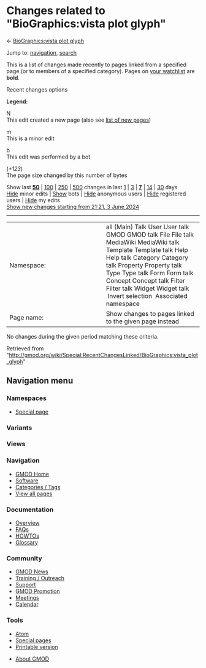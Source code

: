 <div id="mw-page-base" class="noprint">

</div>

<div id="mw-head-base" class="noprint">

</div>

<div id="content" class="mw-body" role="main">

<span id="top"></span>

<div id="mw-js-message" style="display:none;">

</div>



# <span dir="auto">Changes related to "BioGraphics:vista plot glyph"</span>

<div id="bodyContent">

<div id="contentSub">

← [BioGraphics:vista plot
glyph](/wiki/BioGraphics:vista_plot_glyph "BioGraphics:vista plot glyph")

</div>

<div id="jump-to-nav" class="mw-jump">

Jump to: [navigation](#mw-navigation), [search](#p-search)

</div>

<div id="mw-content-text">

<div class="mw-specialpage-summary">

This is a list of changes made recently to pages linked from a specified
page (or to members of a specified category). Pages on [your
watchlist](/wiki/Special:Watchlist "Special:Watchlist") are **bold**.

</div>

Recent changes options

<div class="mw-changeslist-legend">

**Legend:**

<div class="mw-collapsible-content">

N  
This edit created a new page (also see [list of new
pages](/wiki/Special:NewPages "Special:NewPages"))

m  
This is a minor edit

b  
This edit was performed by a bot

(*±123*)  
The page size changed by this number of bytes

</div>

</div>

Show last
[**50**](/mediawiki/index.php?title=Special:RecentChangesLinked&limit=50&target=BioGraphics%3Avista_plot_glyph "Special:RecentChangesLinked")
\|
[100](/mediawiki/index.php?title=Special:RecentChangesLinked&limit=100&target=BioGraphics%3Avista_plot_glyph "Special:RecentChangesLinked")
\|
[250](/mediawiki/index.php?title=Special:RecentChangesLinked&limit=250&target=BioGraphics%3Avista_plot_glyph "Special:RecentChangesLinked")
\|
[500](/mediawiki/index.php?title=Special:RecentChangesLinked&limit=500&target=BioGraphics%3Avista_plot_glyph "Special:RecentChangesLinked")
changes in last
[1](/mediawiki/index.php?title=Special:RecentChangesLinked&days=1&from=&target=BioGraphics%3Avista_plot_glyph "Special:RecentChangesLinked")
\|
[3](/mediawiki/index.php?title=Special:RecentChangesLinked&days=3&from=&target=BioGraphics%3Avista_plot_glyph "Special:RecentChangesLinked")
\|
[**7**](/mediawiki/index.php?title=Special:RecentChangesLinked&days=7&from=&target=BioGraphics%3Avista_plot_glyph "Special:RecentChangesLinked")
\|
[14](/mediawiki/index.php?title=Special:RecentChangesLinked&days=14&from=&target=BioGraphics%3Avista_plot_glyph "Special:RecentChangesLinked")
\|
[30](/mediawiki/index.php?title=Special:RecentChangesLinked&days=30&from=&target=BioGraphics%3Avista_plot_glyph "Special:RecentChangesLinked")
days  
[Hide](/mediawiki/index.php?title=Special:RecentChangesLinked&hideminor=1&target=BioGraphics%3Avista_plot_glyph "Special:RecentChangesLinked")
minor edits \|
[Show](/mediawiki/index.php?title=Special:RecentChangesLinked&hidebots=0&target=BioGraphics%3Avista_plot_glyph "Special:RecentChangesLinked")
bots \|
[Hide](/mediawiki/index.php?title=Special:RecentChangesLinked&hideanons=1&target=BioGraphics%3Avista_plot_glyph "Special:RecentChangesLinked")
anonymous users \|
[Hide](/mediawiki/index.php?title=Special:RecentChangesLinked&hideliu=1&target=BioGraphics%3Avista_plot_glyph "Special:RecentChangesLinked")
registered users \|
[Hide](/mediawiki/index.php?title=Special:RecentChangesLinked&hidemyself=1&target=BioGraphics%3Avista_plot_glyph "Special:RecentChangesLinked")
my edits  
[Show new changes starting from 21:21, 3 June
2024](/mediawiki/index.php?title=Special:RecentChangesLinked&from=20240603212115&target=BioGraphics%3Avista_plot_glyph "Special:RecentChangesLinked")

------------------------------------------------------------------------

<table class="mw-recentchanges-table">
<colgroup>
<col style="width: 50%" />
<col style="width: 50%" />
</colgroup>
<tbody>
<tr class="odd">
<td class="mw-label mw-namespace-label">Namespace:</td>
<td class="mw-input">all (Main) Talk User User talk GMOD GMOD talk File
File talk MediaWiki MediaWiki talk Template Template talk Help Help talk
Category Category talk Property Property talk Type Type talk Form Form
talk Concept Concept talk Filter Filter talk Widget Widget talk
 Invert selection
 Associated namespace</td>
</tr>
<tr class="even">
<td class="mw-label mw-target-label">Page name:</td>
<td class="mw-input">Show changes to pages linked to the given page
instead</td>
</tr>
</tbody>
</table>

<div class="mw-changeslist-empty">

No changes during the given period matching these criteria.

</div>

</div>

<div class="printfooter">

Retrieved from
"<http://gmod.org/wiki/Special:RecentChangesLinked/BioGraphics:vista_plot_glyph>"

</div>

<div id="catlinks" class="catlinks catlinks-allhidden">

</div>

<div class="visualClear">

</div>

</div>

</div>

<div id="mw-navigation">

## Navigation menu

<div id="mw-head">



<div id="left-navigation">

<div id="p-namespaces" class="vectorTabs" role="navigation"
aria-labelledby="p-namespaces-label">

### Namespaces

- <span id="ca-nstab-special">[Special
  page](/wiki/Special:RecentChangesLinked/BioGraphics:vista_plot_glyph "This is a special page, you cannot edit the page itself")</span>

</div>

<div id="p-variants" class="vectorMenu emptyPortlet" role="navigation"
aria-labelledby="p-variants-label">

### 

### Variants[](#)

<div class="menu">

</div>

</div>

</div>

<div id="right-navigation">

<div id="p-views" class="vectorTabs emptyPortlet" role="navigation"
aria-labelledby="p-views-label">

### Views

</div>



</div>



</div>

</div>

</div>

<div id="mw-panel">

<div id="p-logo" role="banner">

<a href="/wiki/Main_Page"
style="background-image: url(http://gmod.org/images/GMOD-cogs.png);"
title="Visit the main page"></a>

</div>

<div id="p-Navigation" class="portal" role="navigation"
aria-labelledby="p-Navigation-label">

### Navigation

<div class="body">

- <span id="n-GMOD-Home">[GMOD Home](/wiki/Main_Page)</span>
- <span id="n-Software">[Software](/wiki/GMOD_Components)</span>
- <span id="n-Categories-.2F-Tags">[Categories /
  Tags](/wiki/Categories)</span>
- <span id="n-View-all-pages">[View all
  pages](/wiki/Special:AllPages)</span>

</div>

</div>

<div id="p-Documentation" class="portal" role="navigation"
aria-labelledby="p-Documentation-label">

### Documentation

<div class="body">

- <span id="n-Overview">[Overview](/wiki/Overview)</span>
- <span id="n-FAQs">[FAQs](/wiki/Category:FAQ)</span>
- <span id="n-HOWTOs">[HOWTOs](/wiki/Category:HOWTO)</span>
- <span id="n-Glossary">[Glossary](/wiki/Glossary)</span>

</div>

</div>

<div id="p-Community" class="portal" role="navigation"
aria-labelledby="p-Community-label">

### Community

<div class="body">

- <span id="n-GMOD-News">[GMOD News](/wiki/GMOD_News)</span>
- <span id="n-Training-.2F-Outreach">[Training /
  Outreach](/wiki/Training_and_Outreach)</span>
- <span id="n-Support">[Support](/wiki/Support)</span>
- <span id="n-GMOD-Promotion">[GMOD
  Promotion](/wiki/GMOD_Promotion)</span>
- <span id="n-Meetings">[Meetings](/wiki/Meetings)</span>
- <span id="n-Calendar">[Calendar](/wiki/Calendar)</span>

</div>

</div>

<div id="p-tb" class="portal" role="navigation"
aria-labelledby="p-tb-label">

### Tools

<div class="body">

- <span id="feedlinks"><a
  href="http://gmod.org/mediawiki/index.php?title=Special:RecentChangesLinked/BioGraphics:vista_plot_glyph&amp;feed=atom"
  id="feed-atom" class="feedlink" rel="alternate"
  type="application/atom+xml" title="Atom feed for this page">Atom</a></span>
- <span id="t-specialpages"><a href="/wiki/Special:SpecialPages" accesskey="q"
  title="A list of all special pages [q]">Special pages</a></span>
- <span id="t-print"><a
  href="/mediawiki/index.php?title=Special:RecentChangesLinked/BioGraphics:vista_plot_glyph&amp;printable=yes"
  rel="alternate" accesskey="p"
  title="Printable version of this page [p]">Printable version</a></span>

</div>

</div>

</div>

</div>

<div id="footer" role="contentinfo">

- <span id="footer-places-about">[About
  GMOD](/wiki/GMOD:About "GMOD:About")</span>

<!-- -->






</div>
